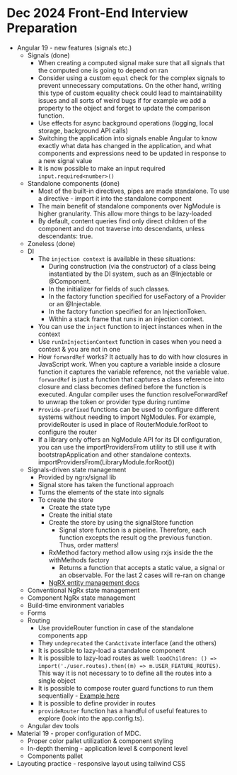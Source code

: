 # Dec 2024 Front-End Interview Preparation

* Angular 19 - new features (signals etc.)
  * Signals (done)
    * When creating a computed signal make sure that all signals that the computed one is going to depend on ran  
    * Consider using a custom `equal` check for the complex signals to prevent unnecessary computations. On the other hand, writing this type of custom equality check could lead to maintainability issues and all sorts of weird bugs if for example we add a property to the object and forget to update the comparison function.
    * Use effects for async background operations (logging, local storage, background API calls)
    * Switching the application into signals enable Angular to know exactly what data has changed in the application, and what components and expressions need to be updated in response to a new signal value
    * It is now possible to make an input required `input.required<number>()` 
  * Standalone components (done)
    * Most of the built-in directives, pipes are made standalone. To use a directive - import it into the standalone component
    * The main benefit of standalone components over NgModule is higher granularity. This allow more things to be lazy-loaded
    * By default, content queries find only direct children of the component and do not traverse into descendants, unless descendants: true.
  * Zoneless (done)
  * DI
    * The `injection context` is available in these situations:
      * During construction (via the constructor) of a class being instantiated by the DI system, such as an @Injectable or @Component.
      * In the initializer for fields of such classes.
      * In the factory function specified for useFactory of a Provider or an @Injectable.
      * In the factory function specified for an InjectionToken.
      * Within a stack frame that runs in an injection context.
    * You can use the `inject` function to inject instances when in the context
    * Use `runInInjectionContext` function in cases when you need a context & you are not in one
    * How `forwardRef` works?  It actually has to do with how closures in JavaScript work. When you capture a variable inside a closure function it captures the variable reference, not the variable value. `forwardRef` is just a function that captures a class reference into closure and class becomes defined before the function is executed. Angular compiler uses the function resolveForwardRef to unwrap the token or provider type during runtime
    * `Provide-prefixed` functions can be used to configure different systems without needing to import NgModules. For example, provideRouter is used in place of RouterModule.forRoot to configure the router
    * If a library only offers an NgModule API for its DI configuration, you can use the importProvidersFrom utility to still use it with bootstrapApplication and other standalone contexts. importProvidersFrom(LibraryModule.forRoot())
  * Signals-driven state management
    * Provided by ngrx/signal lib
    * Signal store has taken the functional approach
    * Turns the elements of the state into signals
    * To create the store
      * Create the state type
      * Create the initial state
      * Create the store by using the signalStore function
        * Signal store function is a pipeline. Therefore, each function excepts the result og the previous function. Thus, order matters!
      * RxMethod factory method allow using rxjs inside the the withMethods factory
        * Returns a function that accepts a static value, a signal or an observable. For the last 2 cases will re-ran on change
      * [NgRX entity management docs](https://ngrx.io/guide/signals/signal-store/entity-management)
  * Conventional NgRx state management
  * Component NgRx state management
  * Build-time environment variables 
  * Forms
  * Routing
    * Use provideRouter function in case of the standalone components app
    * They `undeprecated` the `CanActivate` interface (and the others)
    * It is possible to lazy-load a standalone component
    * It is possible to lazy-load routes as well: `loadChildren: () => import('./user.routes).then((m) => m.USER_FEATURE_ROUTES)`. This way it is not necessary to to define all the routes into a single object
    * It is possible to compose router guard functions to run them sequentially - [Example here](https://github.com/angular/angular/blob/8546b17adec01de69bf314a959ef2d12f6638eb9/packages/router/test/integration.spec.ts#L5157-L5194)
    * It is possible to define provider in routes
    * `provideRouter` function has a handful of useful features to explore (look into the app.config.ts).
  * Angular dev tools
* Material 19 - proper configuration of MDC.
  * Proper color pallet utilization & component styling 
  * In-depth theming - application level & component level 
  * Components pallet
* Layouting practice - responsive layout using tailwind CSS
